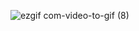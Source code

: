 ![ezgif com-video-to-gif (8)](https://user-images.githubusercontent.com/43992376/93001231-4dc4be80-f536-11ea-9d29-93ac7d11f3df.gif)
